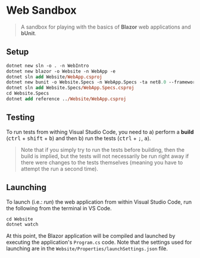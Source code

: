 # Web Sandbox

> A sandbox for playing with the basics of **Blazor** web applications and **bUnit**.

## Setup

```ps
dotnet new sln -o . -n WebIntro
dotnet new blazor -o Website -n WebApp -e
dotnet sln add Website/WebApp.csproj
dotnet new bunit -o Website.Specs -n WebApp.Specs -ta net8.0 --framework xunit
dotnet sln add Website.Specs/WebApp.Specs.csproj
cd Website.Specs
dotnet add reference ../Website/WebApp.csproj
```

## Testing

To run tests from withing Visual Studio Code, you need to a) perform a **build** (<kbd>ctrl</kbd> + <kbd>shift</kbd> + <kbd>b</kbd>) and then b) run the tests (<kbd>ctrl</kbd> + <kbd>;</kbd>, <kbd>a</kbd>).

> Note that if you simply try to run the tests before building, then the build is implied, but the tests will not necessarily be run right away if there were changes to the tests themselves (meaning you have to attempt the run a second time).

## Launching

To launch (i.e.: *run*) the web application from within Visual Studio Code, run the following from the terminal in VS Code.

```ps
cd Website
dotnet watch
```

At this point, the Blazor application will be compiled and launched by executing the application's `Program.cs` code. Note that the settings used for launching are in the `Website/Properties/launchSettings.json` file.
